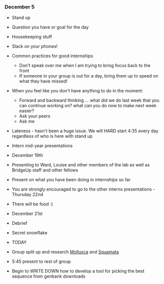 ### December 5 ###
* Stand up
 * Question you have or goal for the day
* Housekeeping stuff
 * Slack on your phones!
 * Common practices for good internships
   * Don't speak over me when I am trying to bring focus back to the front
    * If someone in your group is out for a day, bring them up to speed on what they have missed!
  * When you feel like you don't have anything to do in the moment:
    * Forward and backward thinking ... what did we do last week that you can continue working on? what can you do now to make next week easier?
    * Ask your peers
    * Ask me
 * Lateness - hasn't been a huge issue. We will HARD start 4:35 every day regardless of who is here with stand up
* Intern mid-year presentations
 * December 19th
 * Presenting to Ward, Louise and other members of the lab as well as BridgeUp staff and other fellows
 * Present on what you have been doing in internships so far
 * You are strongly encouraged to go to the other interns presentations - Thursday 22nd
 * There will be food :) 
* December 21st
 * Debrief
 * Secret snowflake
 
* TODAY 
 * Group split up and research [Mollusca](https://en.wikipedia.org/wiki/Mollusca) and [Squamata](https://en.wikipedia.org/wiki/Squamata)
 * 5:45 present to rest of group
 * Begin to WRITE DOWN how to develop a tool for picking the best sequence from genbank downloads
